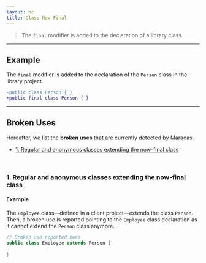 ```yaml
---
layout: bc
title: Class Now Final
---
```


> The `final` modifier is added to the declaration of a library class.

---

## Example
The `final` modifier is added to the declaration of the `Person` class in the library project.

```diff
-public class Person { }
+public final class Person { }
```

---

## Broken Uses
Hereafter, we list the **broken uses** that are currently detected by Maracas.

- [1. Regular and anonymous classes extending the now-final class](#case-1)

<br>

### 1. Regular and anonymous classes extending the now-final class <a name="case-1"></a>
#### Example
The `Employee` class—defined in a client project—extends the class `Person`.
Then, a broken use is reported pointing to the `Employee` class declaration as it cannot extend the `Person` class anymore.

```java
// Broken use reported here
public class Employee extends Person {
  
}
```
